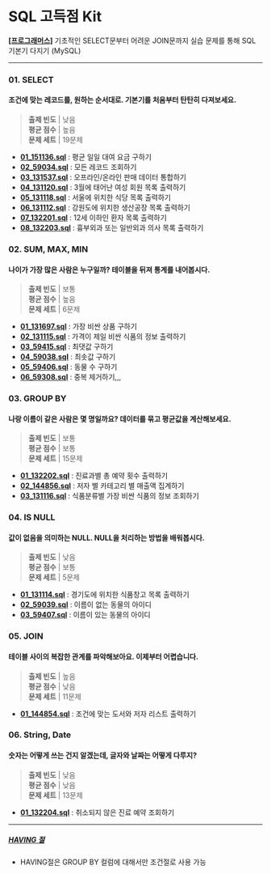 # SQL 고득점 Kit
**[[프로그래머스]](https://school.programmers.co.kr/learn/challenges?tab=sql_practice_kit)** 
기초적인 SELECT문부터 어려운 JOIN문까지 실습 문제를 통해 SQL 기본기 다지기 (MySQL)
***

### 01. SELECT
#### 조건에 맞는 레코드를, 원하는 순서대로. 기본기를 처움부터 탄탄히 다져보세요.
> **출제 빈도** | 낮음 </br>
> **평균 점수** | 높음 </br>
> **문제 세트** | 19문제
* [**01_151136.sql**](01.%20SELECT/01_151136.sql) : 평균 일일 대여 요금 구하기
* [**02_59034.sql**](01.%20SELECT/02_59034.sql) : 모든 레코드 조회하기
* [**03_131537.sql**](01.%20SELECT/03_131537.sql) : 오프라인/온라인 판매 데이터 통합하기
* [**04_131120.sql**](01.%20SELECT/04_131120.sql) : 3월에 태어난 여성 회원 목록 출력하기
* [**05_131118.sql**](01.%20SELECT/05_131118.sql) : 서울에 위치한 식당 목록 출력하기
* [**06_131112.sql**](01.%20SELECT/06_131112.sql) : 강원도에 위치한 생산공장 목록 출력하기
* [**07_132201.sql**](01.%20SELECT/07_132201.sql) : 12세 이하인 환자 목록 출력하기
* [**08_132203.sql**](01.%20SELECT/08_132203.sql) : 흉부외과 또는 일반외과 의사 목록 출력하기

### 02. SUM, MAX, MIN
#### 나이가 가장 많은 사람은 누구일까? 테이블을 뒤져 통계를 내어봅시다.
> **출제 빈도** | 보통 </br>
> **평균 점수** | 높음 </br>
> **문제 세트** | 6문제
* [**01_131697.sql**](02.%20SUM%2C%20MAX%2C%20MIN/01_131697.sql) : 가장 비싼 상품 구하기
* [**02_131115.sql**](02.%20SUM%2C%20MAX%2C%20MIN/02_131115.sql) : 가격이 제일 비싼 식품의 정보 출력하기
* [**03_59415.sql**](02.%20SUM%2C%20MAX%2C%20MIN/03_59415.sql) : 최댓값 구하기
* [**04_59038.sql**](02.%20SUM%2C%20MAX%2C%20MIN/04_59038.sql) : 최솟값 구하기
* [**05_59406.sql**](02.%20SUM%2C%20MAX%2C%20MIN/05_59406.sql) : 동물 수 구하기
* [**06_59308.sql**](02.%20SUM%2C%20MAX%2C%20MIN/06_59408.sql) : 중복 제거하기,,,

### 03. GROUP BY
#### 나랑 이름이 같은 사람은 몇 명일까요? 데이터를 묶고 평균값을 계산해보세요.
> **출제 빈도** | 보통 </br>
> **평균 점수** | 보통 </br>
> **문제 세트** | 15문제
* [**01_132202.sql**](03.%20GROUP%20BY/01_132202.sql) : 진료과별 총 예약 횟수 출력하기
* [**02_144856.sql**](03.%20GROUP%20BY/02_144856.sql) : 저자 별 카테고리 별 매출액 집계하기
* [**03_131116.sql**](03.%20GROUP%20BY/03_131116.sql) : 식품분류별 가장 비싼 식품의 정보 조회하기

### 04. IS NULL
#### 값이 없음을 의미하는 NULL. NULL을 처리하는 방법을 배워봅시다.
> **출제 빈도** | 낮음 </br>
> **평균 점수** | 보통 </br>
> **문제 세트** | 5문제
* [**01_131114.sql**](04.%20IS%20NULL/01_131114.sql) : 경기도에 위치한 식품창고 목록 출력하기
* [**02_59039.sql**](04.%20IS%20NULL/02_59039.sql) : 이름이 없는 동물의 아이디
* [**03_59407.sql**](04.%20IS%20NULL/03_59407.sql) : 이름이 있는 동물의 아이디

### 05. JOIN
#### 테이블 사이의 복잡한 관계를 파악해보아요. 이제부터 어렵습니다.
> **출제 빈도** | 높음 </br>
> **평균 점수** | 낮음 </br>
> **문제 세트** | 11문제
* [**01_144854.sql**](05.%20JOIN/01_144854.sql) : 조건에 맞는 도서와 저자 리스트 출력하기

### 06. String, Date
#### 숫자는 어떻게 쓰는 건지 알겠는데, 글자와 날짜는 어떻게 다루지?
> **출제 빈도** | 낮음 </br>
> **평균 점수** | 낮음 </br>
> **문제 세트** | 13문제
* [**01_132204.sql**](06.%20String%2C%20Date/01_132204.sql) : 취소되지 않은 진료 예약 조회하기

***

##### [HAVING 절](01.%20SELECT/05_131118.sql)
* HAVING절은 GROUP BY 컬럼에 대해서만 조건절로 사용 가능